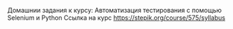 Домашнии задания к курсу: Автоматизация тестирования с помощью Selenium и Python
Ссылка на курс https://stepik.org/course/575/syllabus
